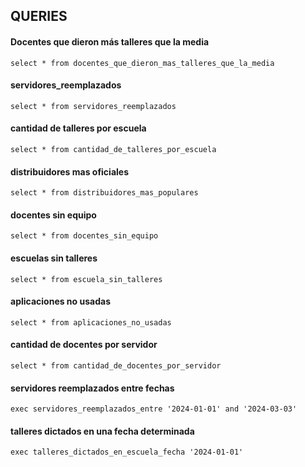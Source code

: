 
## QUERIES
#### Docentes que dieron más talleres que la media
```
select * from docentes_que_dieron_mas_talleres_que_la_media
```

#### servidores_reemplazados
```
select * from servidores_reemplazados
```

#### cantidad de talleres por escuela 
```
select * from cantidad_de_talleres_por_escuela
```

#### distribuidores mas oficiales
```
select * from distribuidores_mas_populares
```

#### docentes sin equipo
```
select * from docentes_sin_equipo
```

#### escuelas sin talleres
```
select * from escuela_sin_talleres
```

#### aplicaciones no usadas
```
select * from aplicaciones_no_usadas
```

#### cantidad de docentes por servidor
```
select * from cantidad_de_docentes_por_servidor
```

#### servidores reemplazados entre fechas 
```
exec servidores_reemplazados_entre '2024-01-01' and '2024-03-03'
```

#### talleres dictados en una fecha determinada
```
exec talleres_dictados_en_escuela_fecha '2024-01-01'
```
